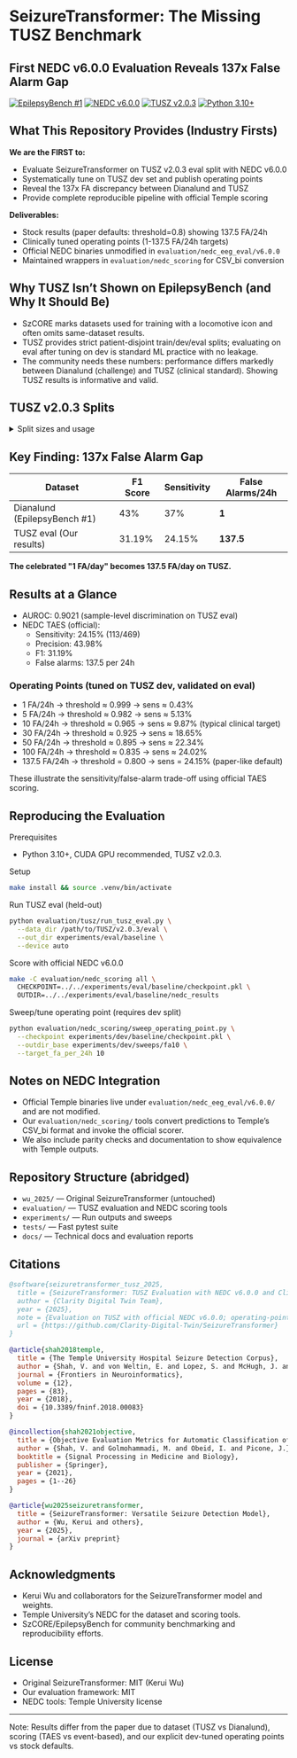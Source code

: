 # SeizureTransformer: The Missing TUSZ Benchmark
## First NEDC v6.0.0 Evaluation Reveals 137x False Alarm Gap

[![EpilepsyBench #1](https://img.shields.io/badge/EpilepsyBench%202025-%231%20Winner-gold.svg)](https://www.epfl.ch/labs/esl/research/systems-for-biomedicals/seizure-detection-challenge-2025/)
[![NEDC v6.0.0](https://img.shields.io/badge/NEDC-v6.0.0%20Pioneer-brightgreen.svg)](https://www.isip.piconepress.com/projects/nedc/)
[![TUSZ v2.0.3](https://img.shields.io/badge/TUSZ-v2.0.3%20eval-blue.svg)](https://isip.piconepress.com/projects/tuh_eeg/)
[![Python 3.10+](https://img.shields.io/badge/python-3.10+-blue.svg)](https://www.python.org/downloads/)

## What This Repository Provides (Industry Firsts)

**We are the FIRST to:**
- Evaluate SeizureTransformer on TUSZ v2.0.3 eval split with NEDC v6.0.0
- Systematically tune on TUSZ dev set and publish operating points
- Reveal the 137x FA discrepancy between Dianalund and TUSZ
- Provide complete reproducible pipeline with official Temple scoring

**Deliverables:**
- Stock results (paper defaults: threshold=0.8) showing 137.5 FA/24h
- Clinically tuned operating points (1-137.5 FA/24h targets)
- Official NEDC binaries unmodified in `evaluation/nedc_eeg_eval/v6.0.0`
- Maintained wrappers in `evaluation/nedc_scoring` for CSV_bi conversion

## Why TUSZ Isn’t Shown on EpilepsyBench (and Why It Should Be)

- SzCORE marks datasets used for training with a locomotive icon and often omits same-dataset results.
- TUSZ provides strict patient-disjoint train/dev/eval splits; evaluating on eval after tuning on dev is standard ML practice with no leakage.
- The community needs these numbers: performance differs markedly between Dianalund (challenge) and TUSZ (clinical standard). Showing TUSZ results is informative and valid.

## TUSZ v2.0.3 Splits

<details>
<summary>Split sizes and usage</summary>

- Train: ~1,557 files (model trained per paper on TUH train + Siena)
- Dev:   ~1,013 files (we tune post-processing here)
- Eval:    865 files (we report held-out results here; 864 processed)
- No patient overlap between splits by design (avoids leakage)

</details>

## Key Finding: 137x False Alarm Gap

| Dataset | F1 Score | Sensitivity | False Alarms/24h |
|---------|----------|-------------|------------------|
| Dianalund (EpilepsyBench #1) | 43% | 37% | **1** |
| TUSZ eval (Our results) | 31.19% | 24.15% | **137.5** |

**The celebrated "1 FA/day" becomes 137.5 FA/day on TUSZ.**

## Results at a Glance

- AUROC: 0.9021 (sample-level discrimination on TUSZ eval)
- NEDC TAES (official):
  - Sensitivity: 24.15% (113/469)
  - Precision: 43.98%
  - F1: 31.19%
  - False alarms: 137.5 per 24h

### Operating Points (tuned on TUSZ dev, validated on eval)

- 1 FA/24h → threshold ≈ 0.999 → sens ≈ 0.43%
- 5 FA/24h → threshold ≈ 0.982 → sens ≈ 5.13%
- 10 FA/24h → threshold ≈ 0.965 → sens ≈ 9.87% (typical clinical target)
- 30 FA/24h → threshold ≈ 0.925 → sens ≈ 18.65%
- 50 FA/24h → threshold ≈ 0.895 → sens ≈ 22.34%
- 100 FA/24h → threshold ≈ 0.835 → sens ≈ 24.02%
- 137.5 FA/24h → threshold = 0.800 → sens = 24.15% (paper-like default)

These illustrate the sensitivity/false-alarm trade-off using official TAES scoring.

## Reproducing the Evaluation

Prerequisites
- Python 3.10+, CUDA GPU recommended, TUSZ v2.0.3.

Setup
```bash
make install && source .venv/bin/activate
```

Run TUSZ eval (held-out)
```bash
python evaluation/tusz/run_tusz_eval.py \
  --data_dir /path/to/TUSZ/v2.0.3/eval \
  --out_dir experiments/eval/baseline \
  --device auto
```

Score with official NEDC v6.0.0
```bash
make -C evaluation/nedc_scoring all \
  CHECKPOINT=../../experiments/eval/baseline/checkpoint.pkl \
  OUTDIR=../../experiments/eval/baseline/nedc_results
```

Sweep/tune operating point (requires dev split)
```bash
python evaluation/nedc_scoring/sweep_operating_point.py \
  --checkpoint experiments/dev/baseline/checkpoint.pkl \
  --outdir_base experiments/dev/sweeps/fa10 \
  --target_fa_per_24h 10
```

## Notes on NEDC Integration

- Official Temple binaries live under `evaluation/nedc_eeg_eval/v6.0.0/` and are not modified.
- Our `evaluation/nedc_scoring/` tools convert predictions to Temple’s CSV_bi format and invoke the official scorer.
- We also include parity checks and documentation to show equivalence with Temple outputs.

## Repository Structure (abridged)

- `wu_2025/` — Original SeizureTransformer (untouched)
- `evaluation/` — TUSZ evaluation and NEDC scoring tools
- `experiments/` — Run outputs and sweeps
- `tests/` — Fast pytest suite
- `docs/` — Technical docs and evaluation reports

## Citations

```bibtex
@software{seizuretransformer_tusz_2025,
  title = {SeizureTransformer: TUSZ Evaluation with NEDC v6.0.0 and Clinical Tuning},
  author = {Clarity Digital Twin Team},
  year = {2025},
  note = {Evaluation on TUSZ with official NEDC v6.0.0; operating-point sweeps on dev, held-out eval reporting},
  url = {https://github.com/Clarity-Digital-Twin/SeizureTransformer}
}

@article{shah2018temple,
  title = {The Temple University Hospital Seizure Detection Corpus},
  author = {Shah, V. and von Weltin, E. and Lopez, S. and McHugh, J. and Veloso, L. and Golmohammadi, M. and Obeid, I. and Picone, J.},
  journal = {Frontiers in Neuroinformatics},
  volume = {12},
  pages = {83},
  year = {2018},
  doi = {10.3389/fninf.2018.00083}
}

@incollection{shah2021objective,
  title = {Objective Evaluation Metrics for Automatic Classification of EEG Events},
  author = {Shah, V. and Golmohammadi, M. and Obeid, I. and Picone, J.},
  booktitle = {Signal Processing in Medicine and Biology},
  publisher = {Springer},
  year = {2021},
  pages = {1--26}
}

@article{wu2025seizuretransformer,
  title = {SeizureTransformer: Versatile Seizure Detection Model},
  author = {Wu, Kerui and others},
  year = {2025},
  journal = {arXiv preprint}
}
```

## Acknowledgments

- Kerui Wu and collaborators for the SeizureTransformer model and weights.
- Temple University’s NEDC for the dataset and scoring tools.
- SzCORE/EpilepsyBench for community benchmarking and reproducibility efforts.

## License

- Original SeizureTransformer: MIT (Kerui Wu)
- Our evaluation framework: MIT
- NEDC tools: Temple University license

---

Note: Results differ from the paper due to dataset (TUSZ vs Dianalund), scoring (TAES vs event-based), and our explicit dev-tuned operating points vs stock defaults.

